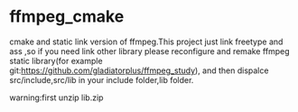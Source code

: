 # ffmpeg_cmake
cmake and static link  version of ffmpeg.This project just link freetype and ass ,so if you need link other library please reconfigure and remake ffmpeg static library(for example git:https://github.com/gladiatorplus/ffmpeg_study), and then dispalce src/include,src/lib in your include folder,lib folder.

warning:first unzip lib.zip


